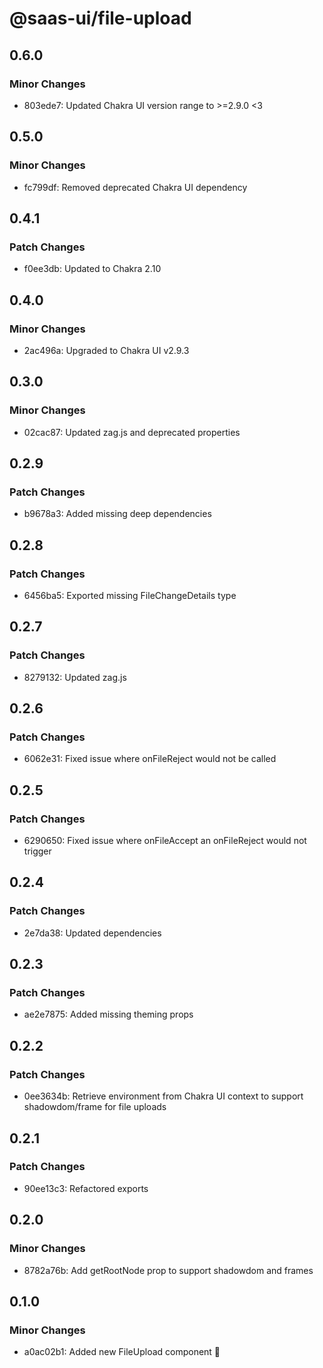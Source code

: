 # @saas-ui/file-upload

## 0.6.0

### Minor Changes

- 803ede7: Updated Chakra UI version range to >=2.9.0 <3

## 0.5.0

### Minor Changes

- fc799df: Removed deprecated Chakra UI dependency

## 0.4.1

### Patch Changes

- f0ee3db: Updated to Chakra 2.10

## 0.4.0

### Minor Changes

- 2ac496a: Upgraded to Chakra UI v2.9.3

## 0.3.0

### Minor Changes

- 02cac87: Updated zag.js and deprecated properties

## 0.2.9

### Patch Changes

- b9678a3: Added missing deep dependencies

## 0.2.8

### Patch Changes

- 6456ba5: Exported missing FileChangeDetails type

## 0.2.7

### Patch Changes

- 8279132: Updated zag.js

## 0.2.6

### Patch Changes

- 6062e31: Fixed issue where onFileReject would not be called

## 0.2.5

### Patch Changes

- 6290650: Fixed issue where onFileAccept an onFileReject would not trigger

## 0.2.4

### Patch Changes

- 2e7da38: Updated dependencies

## 0.2.3

### Patch Changes

- ae2e7875: Added missing theming props

## 0.2.2

### Patch Changes

- 0ee3634b: Retrieve environment from Chakra UI context to support shadowdom/frame for file uploads

## 0.2.1

### Patch Changes

- 90ee13c3: Refactored exports

## 0.2.0

### Minor Changes

- 8782a76b: Add getRootNode prop to support shadowdom and frames

## 0.1.0

### Minor Changes

- a0ac02b1: Added new FileUpload component 🥳
